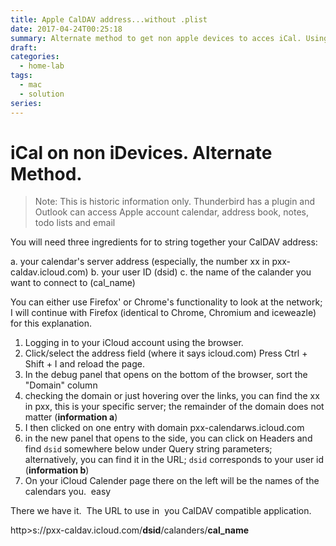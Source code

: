 ```yaml
---
title: Apple CalDAV address...without .plist
date: 2017-04-24T00:25:18
summary: Alternate method to get non apple devices to acces iCal. Using three ingredients.  Your calendar's server address . Your user ID dsid.  The calendar name (cal_name).
draft:
categories:
  - home-lab
tags:
  - mac
  - solution
series:
---
```

# iCal on non iDevices. Alternate Method.

> Note:
>  This is historic information only.  Thunderbird has a plugin and Outlook can access Apple account calendar, address book, notes, todo lists and email 

You will need three ingredients for to string together your CalDAV address:

a. your calendar's server address (especially, the number xx in pxx-caldav.icloud.com)
b. your user ID (dsid)
c. the name of the calander you want to connect to (cal\_name)

You can either use Firefox' or Chrome's functionality to look at the network; I will continue with Firefox (identical to Chrome, Chromium and iceweazle) for this explanation.
1. Logging in to your iCloud account using the browser.
2. Click/select the address field (where it says icloud.com) Press Ctrl + Shift + I and reload the page.
3. In the debug panel that opens on the bottom of the browser, sort the "Domain" column
4. checking the domain or just hovering over the links, you can find the xx in pxx, this is your specific server; the remainder of the domain does not matter (**information a**)
5. I then clicked on one entry with domain pxx-calendarws.icloud.com
6. in the new panel that opens to the side, you can click on Headers and find `dsid` somewhere below under Query string parameters; alternatively, you can find it in the URL; `dsid` corresponds to your user id (**information b**)
7. On your iCloud Calender page there on the left will be the names of the calendars you.  easy


There we have it.  The URL to use in  you CalDAV compatible application.

http>s://pxx-caldav.icloud.com/**dsid**/calanders/**cal\_name**